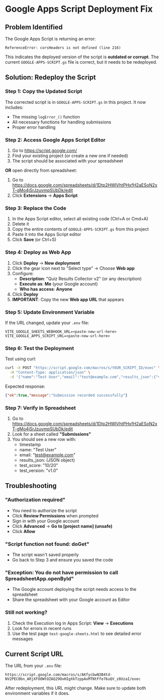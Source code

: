 # Google Apps Script Deployment Fix

## Problem Identified

The Google Apps Script is returning an error:
```
ReferenceError: corsHeaders is not defined (line 216)
```

This indicates the deployed version of the script is **outdated or corrupt**. The current `GOOGLE-APPS-SCRIPT.gs` file is correct, but it needs to be redeployed.

## Solution: Redeploy the Script

### Step 1: Copy the Updated Script

The corrected script is in `GOOGLE-APPS-SCRIPT.gs` in this project. It now includes:
- The missing `logError_()` function
- All necessary functions for handling submissions
- Proper error handling

### Step 2: Access Google Apps Script Editor

1. Go to https://script.google.com/
2. Find your existing project (or create a new one if needed)
3. The script should be associated with your spreadsheet

**OR** open directly from spreadsheet:
1. Go to https://docs.google.com/spreadsheets/d/1Dtp2HWlVhtPHxfH2aESoN2xT-gMo4jSrJzuvmpSUbDk/edit
2. Click **Extensions** → **Apps Script**

### Step 3: Replace the Code

1. In the Apps Script editor, select all existing code (Ctrl+A or Cmd+A)
2. Delete it
3. Copy the entire contents of `GOOGLE-APPS-SCRIPT.gs` from this project
4. Paste it into the Apps Script editor
5. Click **Save** (or Ctrl+S)

### Step 4: Deploy as Web App

1. Click **Deploy** → **New deployment**
2. Click the gear icon next to "Select type" → Choose **Web app**
3. Configure:
   - **Description**: "Quiz Results Collector v2" (or any description)
   - **Execute as**: **Me** (your Google account)
   - **Who has access**: **Anyone**
4. Click **Deploy**
5. **IMPORTANT**: Copy the new **Web app URL** that appears

### Step 5: Update Environment Variable

If the URL changed, update your `.env` file:

```
VITE_GOOGLE_SHEETS_WEBHOOK_URL=<paste-new-url-here>
VITE_GOOGLE_APPS_SCRIPT_URL=<paste-new-url-here>
```

### Step 6: Test the Deployment

Test using curl:

```bash
curl -X POST "https://script.google.com/macros/s/YOUR_SCRIPT_ID/exec" \
  -H "Content-Type: application/json" \
  -d '{"name":"Test User","email":"test@example.com","results_json":{"version":"v1.0","score":"10/20"}}'
```

Expected response:
```json
{"ok":true,"message":"Submission recorded successfully"}
```

### Step 7: Verify in Spreadsheet

1. Go to https://docs.google.com/spreadsheets/d/1Dtp2HWlVhtPHxfH2aESoN2xT-gMo4jSrJzuvmpSUbDk/edit
2. Look for a sheet called **"Submissions"**
3. You should see a new row with:
   - timestamp
   - name: "Test User"
   - email: "test@example.com"
   - results_json: (JSON object)
   - test_score: "10/20"
   - test_version: "v1.0"

## Troubleshooting

### "Authorization required"
- You need to authorize the script
- Click **Review Permissions** when prompted
- Sign in with your Google account
- Click **Advanced** → **Go to [project name] (unsafe)**
- Click **Allow**

### "Script function not found: doGet"
- The script wasn't saved properly
- Go back to Step 3 and ensure you saved the code

### "Exception: You do not have permission to call SpreadsheetApp.openById"
- The Google account deploying the script needs access to the spreadsheet
- Share the spreadsheet with your Google account as Editor

### Still not working?
1. Check the Execution log in Apps Script: **View** → **Executions**
2. Look for errors in recent runs
3. Use the test page `test-google-sheets.html` to see detailed error messages

## Current Script URL

The URL from your `.env` file:
```
https://script.google.com/macros/s/AKfycbwN3B4td-NV2PEC0bn_ARjXFOOWtOZAQ29OxHIgXkTzppAxMTNtFfe76uQV_z8UzaI/exec
```

After redeployment, this URL might change. Make sure to update both environment variables if it does.
